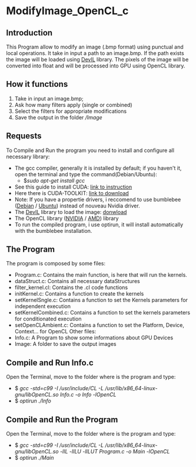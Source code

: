 # ModifyImage_OpenCL_c
## Introduction
This Program allow to modify an image (.bmp format) using punctual and local operations. 
It take in input a path to an image.bmp. If the path exists the image will be loaded using [DevIL](http://openil.sourceforge.net/) library. The pixels of the image will be converted into float and 
will be processed into GPU using OpenCL library. 

## How it functions
1. Take in input an image.bmp;
2. Ask how many filters apply (single or combined)
3. Select the filters for appropriate modifications
4. Save the output in the folder _/Image_

## Requests
To Compile and Run the program you need to install and configure all necessary library:
* The gcc compiler, generally it is installed by default; if you haven't it, open the terminal and type the command(Debian/Ubuntu):
  * $_sudo apt-get install gcc_
* See this guide to install CUDA: [link to instruction](http://docs.nvidia.com/cuda/cuda-installation-guide-linux/#axzz4KKVroazE)
* Here there is CUDA-TOOLKIT: [link to download](https://developer.nvidia.com/cuda-downloads)
* Note: If you have a propertie drivers, i reccomend to use bumblebee ([Debian](https://wiki.debian.org/it/Bumblebee) / [Ubuntu](https://wiki.ubuntu.com/Bumblebee)) instead of nouveau Nvidia driver.
* The [DevIL](http://openil.sourceforge.net/) library to load the image: [donwload](http://openil.sourceforge.net/download.php)
* The OpenCL library ([NVIDIA](https://developer.nvidia.com/opencl) / [AMD](http://developer.amd.com/tools-and-sdks/opencl-zone/)) library 
* To run the compiled program, i use optirun, it will install automatically with the bumblebee installation.

## The Program
The program is composed by some files:
* Program.c: Contains the main function, is here that will run the kernels.
* dataStruct.c: Contains all necessary dataStructures
* filter_kernel.cl: Contains the .cl code functions
* initKernel.c: Contains a function to create the kernels
* setKernelSngle.c: Contains a function to set the Kernels parameters for independent execution
* setKernelCombined.c: Contains a function to set the kernels parameters for conditionated execution
* setOpenCLAmbient.c: Contains a function to set the Platform, Device, Context... for OpenCL
Other files:
* Info.c: A Program to show some informations about GPU Devices
* Image: A folder to save the output images

## Compile and Run Info.c
Open the Terminal, move to the folder where is the program and type:
* $ _gcc -std=c99 -I /usr/include/CL -L /usr/lib/x86_64-linux-gnu/libOpenCL.so Info.c -o Info -lOpenCL_
* $ _optirun ./Info_

## Compile and Run the Program
Open the Terminal, move to the folder where is the program and type:
* $ _gcc -std=c99 -I /usr/include/CL -L /usr/lib/x86_64-linux-gnu/libOpenCL.so  -lIL -lILU -lILUT Program.c -o Main -lOpenCL_
* $ _optirun ./Main_

